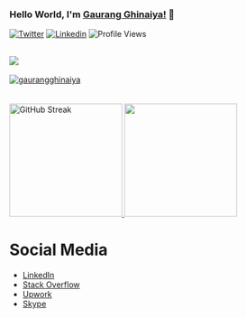 ### Hello World, I'm [Gaurang Ghinaiya!](https://nexios.in/) 👋 

[![Twitter](https://img.shields.io/twitter/follow/gaurangghinaiya?label=Follow)](https://x.com/gaurangghinaiya)
[![Linkedin](https://img.shields.io/badge/-Connect-blue?style=flat-square&logo=Linkedin&logoColor=white&link=https://www.linkedin.com/in/gaurangghinaiya/)](https://www.linkedin.com/in/gaurangghinaiya/)
![Profile Views](https://komarev.com/ghpvc/?username=GaurangGhinaiya&label=👁️)

<br />
<img align="center" src="https://github-readme-stats.vercel.app/api?username=gaurangghinaiya&show_icons=true&include_all_commits=true&theme=dark"/>
<br />
<br />
<a href="https://github.com/ryo-ma/github-profile-trophy"><img src="https://github-profile-trophy.vercel.app/?username=gaurangghinaiya&theme=discord" alt="gaurangghinaiya" /></a>
<br />
<br />
<br />


<a href="https://streak-stats.demolab.com?user=gaurangghinaiya&theme=transparent&hide_border=true" target="_blank">
<img height=200  src="https://streak-stats.demolab.com?user=gaurangghinaiya&theme=transparent&hide_border=true" alt="GitHub Streak" />
</a>
<a href="https://github-readme-stats.vercel.app/api/top-langs/?username=gaurangghinaiya&layout=donut&hide_border=true&show_icons=true&include_all_commits=true&count_private=true&disable_animations=true&theme=transparent" target="_blank">
  <img height=200 src="https://github-readme-stats.vercel.app/api/top-langs/?username=gaurangghinaiya&layout=donut&hide_border=true&show_icons=true&include_all_commits=true&count_private=true&disable_animations=true&theme=transparent" />
</a>

# Social Media
- [LinkedIn](https://www.linkedin.com/in/gaurangghinaiya/)
- [Stack Overflow](https://stackoverflow.com/users/4799822/gaurang-ghinaiya)
- [Upwork](https://www.upwork.com/freelancers/~01ec6b1f95b2ef49b4)
- [Skype](https://join.skype.com/invite/pCdrLHl3tNJc)
